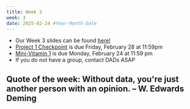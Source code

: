 ```yaml
---
title: Week 3
week: 3
date: 2025-02-24 #Year-Month-Date
---
```


- Our Week 3 slides can be found <a href = "https://docs.google.com/presentation/d/1Zqm-7pGHpQ4PV0e1h-nmcTzxHBjeEfdnQ8byrEIP6ac/edit#slide=id.g30443daa0be_7_0" target = "_blank">here!</a>
- <a href = "https://bcourses.berkeley.edu/courses/1544114/assignments/8886647">Project 1 Checkpoint</a> is due Friday, February 28 at 11:59pm 
- <a href = "https://bcourses.berkeley.edu/courses/1544114/quizzes/2496271">Mini-Vitamin 1</a> is due Monday, February 24 at 11:59 pm
- If you do not have a group, contact DADs ASAP

## Quote of the week: Without data, you're just another person with an opinion. – W. Edwards Deming








